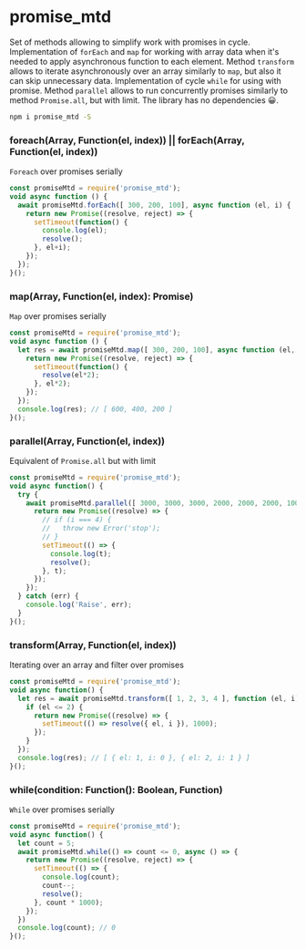 # promise_mtd
Set of methods allowing to simplify work with promises in cycle.
Implementation of ```forEach``` and ```map``` for working with array data when it's needed to apply asynchronous function to each element.
Method ```transform``` allows to iterate asynchronously over an array similarly to ```map```, but also it can skip unnecessary data.
Implementation of cycle  ```while``` for using with promise.
Method ```parallel``` allows to run concurrently promises similarly to method ```Promise.all```, but with limit.
The library has no dependencies 😀.


```sh
npm i promise_mtd -S
```

### foreach(Array<any>, Function(el, index)) || forEach(Array<any>, Function(el, index))
```Foreach``` over promises serially
```js
const promiseMtd = require('promise_mtd');
void async function () {
  await promiseMtd.forEach([ 300, 200, 100], async function (el, i) {
    return new Promise((resolve, reject) => {
      setTimeout(function() {
        console.log(el);
        resolve();
      }, el+i);
    });
  });
}();
```


### map(Array<any>, Function(el, index): Promise<any>)
```Map``` over promises serially
```js
const promiseMtd = require('promise_mtd');
void async function () {
  let res = await promiseMtd.map([ 300, 200, 100], async function (el, i) {
    return new Promise((resolve, reject) => {
      setTimeout(function() {
        resolve(el*2);
      }, el*2);
    });
  });
  console.log(res); // [ 600, 400, 200 ]
}();
```


### parallel(Array<any>, Function(el, index))
Equivalent of ```Promise.all``` but with limit
```js
const promiseMtd = require('promise_mtd');
void async function() {
  try {
    await promiseMtd.parallel([ 3000, 3000, 3000, 2000, 2000, 2000, 1000], 3, async function(t, i) {
      return new Promise((resolve) => {
        // if (i === 4) {
        //   throw new Error('stop');
        // }
        setTimeout(() => {
          console.log(t);
          resolve();
        }, t);
      });
    });
  } catch (err) {
    console.log('Raise', err);
  }
}();
```


### transform(Array<any>, Function(el, index))
Iterating over an array and filter over promises
```js
const promiseMtd = require('promise_mtd');
void async function() {
  let res = await promiseMtd.transform([ 1, 2, 3, 4 ], function (el, i) {
    if (el <= 2) {
      return new Promise((resolve) => {
        setTimeout(() => resolve({ el, i }), 1000);
      });
    }
  });
  console.log(res); // [ { el: 1, i: 0 }, { el: 2, i: 1 } ]
}();
```


### while(condition: Function(): Boolean, Function)
```While``` over promises serially
```js
const promiseMtd = require('promise_mtd');
void async function() {
  let count = 5;
  await promiseMtd.while(() => count <= 0, async () => {
    return new Promise((resolve, reject) => {
      setTimeout(() => {
        console.log(count);
        count--;
        resolve();
      }, count * 1000);
    });
  })
  console.log(count); // 0
}();
```